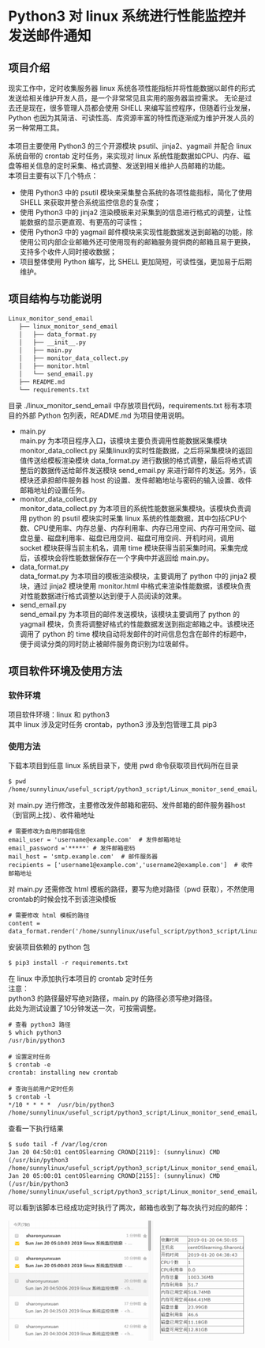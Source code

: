 # Python3 对 linux 系统进行性能监控并发送邮件通知
## 项目介绍
现实工作中，定时收集服务器 linux 系统各项性能指标并将性能数据以邮件的形式发送给相关维护开发人员，是一个非常常见且实用的服务器监控需求。
无论是过去还是现在，很多管理人员都会使用 SHELL 来编写监控程序，但随着行业发展， Python 也因为其简洁、可读性高、库资源丰富的特性而逐渐成为维护开发人员的另一种常用工具。</br>
</br>
本项目主要使用 Python3 的三个开源模块 psutil、jinja2、yagmail 并配合 linux 系统自带的 crontab 定时任务，来实现对 linux 系统性能数据如CPU、内存、磁盘等相关信息的定时采集、格式调整、发送到相关维护人员邮箱的功能。</br>
本项目主要有以下几个特点：
* 使用 Python3 中的 psutil 模块来采集整合系统的各项性能指标，简化了使用 SHELL 来获取并整合系统监控信息的复杂度；
* 使用 Python3 中的 jinja2 渲染模板来对采集到的信息进行格式的调整，让性能数据的显示更直观、有更高的可读性；
* 使用 Python3 中的 yagmail 邮件模块来实现性能数据发送到邮箱的功能，除使用公司内部企业邮箱外还可使用现有的邮箱服务提供商的邮箱且易于更换，支持多个收件人同时接收数据；
* 项目整体使用 Python 编写，比 SHELL 更加简短，可读性强，更加易于后期维护。

## 项目结构与功能说明
```
Linux_monitor_send_email
   ├── linux_monitor_send_email
   │   ├── data_format.py
   │   ├── __init__.py
   │   ├── main.py
   │   ├── monitor_data_collect.py
   │   ├── monitor.html
   │   └── send_email.py
   ├── README.md
   └── requirements.txt
```
目录 ./linux_monitor_send_email 中存放项目代码，requirements.txt 标有本项目的外部 Python 包列表，README.md 为项目使用说明。
* main.py</br>
main.py 为本项目程序入口，该模块主要负责调用性能数据采集模块 monitor_data_collect.py 采集linux的实时性能数据，之后将采集模块的返回值传送给模板渲染模块 data_format.py 进行数据的格式调整，最后将格式调整后的数据传送给邮件发送模块 send_email.py 来进行邮件的发送。另外，该模块还承担邮件服务器 host 的设置、发件邮箱地址与密码的输入设置、收件邮箱地址的设置任务。
* monitor_data_collect.py </br>
monitor_data_collect.py 为本项目的系统性能数据采集模块。该模块负责调用 python 的 psutil 模块实时采集 linux 系统的性能数据，其中包括CPU个数、CPU使用率、内存总量、内存利用率、内存已用空间、内存可用空间、磁盘总量、磁盘利用率、磁盘已用空间、磁盘可用空间、开机时间，调用 socket 模块获得当前主机名，调用 time 模块获得当前采集时间。采集完成后，该模块会将性能数据保存在一个字典中并返回给 main.py。
* data_format.py </br>
data_format.py 为本项目的模板渲染模块，主要调用了 python 中的 jinja2 模块，通过 jinja2 模块使用 monitor.html 中格式来渲染性能数据，该模块负责对性能数据进行格式调整以达到便于人员阅读的效果。
* send_email.py </br>
send_email.py 为本项目的邮件发送模块，该模块主要调用了 python 的 yagmail 模块，负责将调整好格式的性能数据发送到指定邮箱之中。该模块还调用了 python 的 time 模块自动将发邮件的时间信息包含在邮件的标题中，便于阅读分类的同时防止被邮件服务商识别为垃圾邮件。

## 项目软件环境及使用方法
### 软件环境
项目软件环境：linux 和 python3</br>
其中 linux 涉及定时任务 crontab，python3 涉及到包管理工具 pip3</br>
### 使用方法
下载本项目到任意 linux 系统目录下，使用 pwd 命令获取项目代码所在目录
```
$ pwd
/home/sunnylinux/useful_script/python3_script/Linux_monitor_send_email/linux_monitor_send_email
```
对 main.py 进行修改，主要修改发件邮箱和密码、发件邮箱的邮件服务器host（到官网上找）、收件箱地址
```
# 需要修改为自用的邮箱信息
email_user = 'username@example.com'  # 发件邮箱地址
email_password ='*****' # 发件邮箱密码
mail_host = 'smtp.example.com'  # 邮件服务器
recipients = ['username1@example.com','username2@example.com']  # 收件邮箱地址
```
对 main.py 还需修改 html 模板的路径，要写为绝对路径（pwd 获取），不然使用crontab的时候会找不到该渲染模板
```
# 需要修改 html 模板的路径
content = data_format.render('/home/sunnylinux/useful_script/python3_script/Linux_monitor_send_email/linux_monitor_send_email/monitor.html',**data)
```
安装项目依赖的 python 包
```
$ pip3 install -r requirements.txt
```
在 linux 中添加执行本项目的 crontab 定时任务</br>
注意：</br>
python3 的路径最好写绝对路径，main.py 的路径必须写绝对路径。</br>
此处为测试设置了10分钟发送一次，可按需调整。</br>
```
# 查看 python3 路径
$ which python3
/usr/bin/python3

# 设置定时任务
$ crontab -e
crontab: installing new crontab

# 查询当前用户定时任务
$ crontab -l
*/10 * * * *  /usr/bin/python3 /home/sunnylinux/useful_script/python3_script/Linux_monitor_send_email/linux_monitor_send_email/main.py
```
查看一下执行结果
```
$ sudo tail -f /var/log/cron
Jan 20 04:50:01 centOSlearning CROND[2119]: (sunnylinux) CMD (/usr/bin/python3 /home/sunnylinux/useful_script/python3_script/Linux_monitor_send_email/linux_monitor_send_email/main.py)
Jan 20 05:00:01 centOSlearning CROND[2155]: (sunnylinux) CMD (/usr/bin/python3 /home/sunnylinux/useful_script/python3_script/Linux_monitor_send_email/linux_monitor_send_email/main.py)
```
可以看到该脚本已经成功定时执行了两次，邮箱也收到了每次执行对应的邮件：</br>
</br>
![](https://github.com/dearxuany/Sharon_Technology_learning_note/blob/master/note_images/Python_note_images/python_linux_monitor_send_mail.png)


